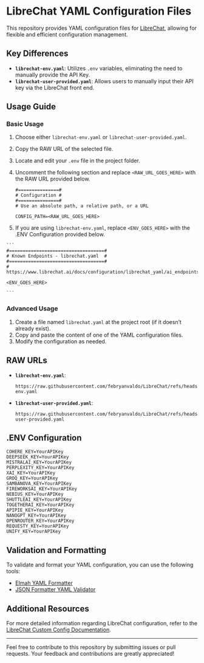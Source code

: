 # LibreChat YAML Configuration Files

This repository provides YAML configuration files for [LibreChat](https://www.librechat.ai/), allowing for flexible and efficient configuration management.

## Key Differences

- **`librechat-env.yaml`**: Utilizes `.env` variables, eliminating the need to manually provide the API Key.
- **`librechat-user-provided.yaml`**: Allows users to manually input their API key via the LibreChat front end.

## Usage Guide

### Basic Usage

1. Choose either `librechat-env.yaml` or `librechat-user-provided.yaml`.
2. Copy the RAW URL of the selected file.
3. Locate and edit your `.env` file in the project folder.
4. Uncomment the following section and replace `<RAW_URL_GOES_HERE>` with the RAW URL provided below.

    ```plaintext
    #===============#
    # Configuration #
    #===============#
    # Use an absolute path, a relative path, or a URL

    CONFIG_PATH=<RAW_URL_GOES_HERE>
    ```
  
  5. If you are using `librechat-env.yaml`, replace `<ENV_GOES_HERE>` with the .ENV Configuration provided below.
     
    ```
    #===================================#
    # Known Endpoints - librechat.yaml  #
    #===================================#
    # https://www.librechat.ai/docs/configuration/librechat_yaml/ai_endpoints

    <ENV_GOES_HERE>

    ```

### Advanced Usage

1. Create a file named `librechat.yaml` at the project root (if it doesn’t already exist).
2. Copy and paste the content of one of the YAML configuration files.
3. Modify the configuration as needed.

## RAW URLs

- **`librechat-env.yaml`**:
  ```plaintext
  https://raw.githubusercontent.com/febryanvaldo/LibreChat/refs/heads/main/librechat-env.yaml
  ```

- **`librechat-user-provided.yaml`**:
  ```plaintext
  https://raw.githubusercontent.com/febryanvaldo/LibreChat/refs/heads/main/librechat-user-provided.yaml
  ```

## .ENV Configuration
  ```
  COHERE_KEY=YourAPIKey
  DEEPSEEK_KEY=YourAPIKey
  MISTRALAI_KEY=YourAPIKey
  PERPLEXITY_KEY=YourAPIKey
  XAI_KEY=YourAPIKey
  GROQ_KEY=YourAPIKey
  SAMBANOVA_KEY=YourAPIKey
  FIREWORKSAI_KEY=YourAPIKey
  NEBIUS_KEY=YourAPIKey
  SHUTTLEAI_KEY=YourAPIKey
  TOGETHERAI_KEY=YourAPIKey
  APIPIE_KEY=YourAPIKey
  NANOGPT_KEY=YourAPIKey
  OPENROUTER_KEY=YourAPIKey
  REQUESTY_KEY=YourAPIKey
  UNIFY_KEY=YourAPIKey
  ```

## Validation and Formatting

To validate and format your YAML configuration, you can use the following tools:

- [Elmah YAML Formatter](https://elmah.io/tools/yaml-formatter/)
- [JSON Formatter YAML Validator](https://jsonformatter.org/yaml-validator)

## Additional Resources

For more detailed information regarding LibreChat configuration, refer to the [LibreChat Custom Config Documentation](https://www.librechat.ai/docs/configuration).

---

Feel free to contribute to this repository by submitting issues or pull requests. Your feedback and contributions are greatly appreciated!
